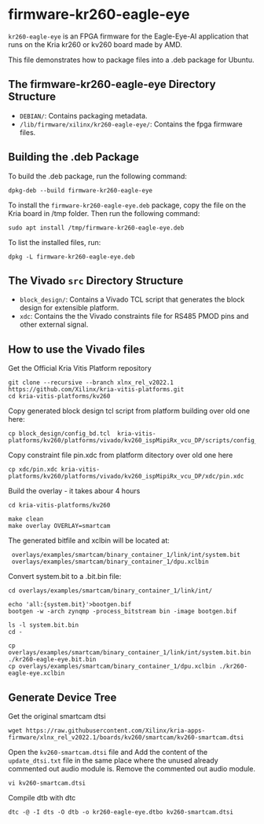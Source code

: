 # firmware-kr260-eagle-eye

`kr260-eagle-eye` is an FPGA firmware for the Eagle-Eye-AI application that runs on the Kria kr260 or kv260 board made by AMD. 

This file demonstrates how to package files into a .deb package for Ubuntu.

## The firmware-kr260-eagle-eye Directory Structure

- `DEBIAN/`: Contains packaging metadata.
- `/lib/firmware/xilinx/kr260-eagle-eye/`: Contains the fpga firmware files.

## Building the .deb Package

To build the .deb package, run the following command:

`dpkg-deb --build firmware-kr260-eagle-eye`

To install the `firmware-kr260-eagle-eye.deb` package, copy the file on 
the Kria board in /tmp folder. Then run the following command:

`sudo apt install /tmp/firmware-kr260-eagle-eye.deb`

To list the installed files, run:

`dpkg -L firmware-kr260-eagle-eye.deb`


## The Vivado `src` Directory Structure

- `block_design/`: Contains a Vivado TCL script that generates the block design for extensible platform.
- `xdc`: Contains the the Vivado constraints file for RS485 PMOD pins and other external signal.

## How to use the Vivado files

Get the Official Kria Vitis Platform repository

```
git clone --recursive --branch xlnx_rel_v2022.1 https://github.com/Xilinx/kria-vitis-platforms.git
cd kria-vitis-platforms/kv260
```

Copy generated block design tcl script from platform building over old one here:

```
cp block_design/config_bd.tcl  kria-vitis-platforms/kv260/platforms/vivado/kv260_ispMipiRx_vcu_DP/scripts/config_bd.tcl
```

Copy constraint file pin.xdc from platform ditectory over old one here

`cp xdc/pin.xdc kria-vitis-platforms/kv260/platforms/vivado/kv260_ispMipiRx_vcu_DP/xdc/pin.xdc`

Build the overlay - it takes abour 4 hours

```
cd kria-vitis-platforms/kv260

make clean
make overlay OVERLAY=smartcam
```

The generated bitfile and xclbin will be located at:

```
 overlays/examples/smartcam/binary_container_1/link/int/system.bit
 overlays/examples/smartcam/binary_container_1/dpu.xclbin
```

Convert system.bit to a .bit.bin file:

```
cd overlays/examples/smartcam/binary_container_1/link/int/

echo 'all:{system.bit}'>bootgen.bif
bootgen -w -arch zynqmp -process_bitstream bin -image bootgen.bif

ls -l system.bit.bin
cd -

cp overlays/examples/smartcam/binary_container_1/link/int/system.bit.bin ./kr260-eagle-eye.bit.bin
cp overlays/examples/smartcam/binary_container_1/dpu.xclbin ./kr260-eagle-eye.xclbin
```

## Generate Device Tree

Get the original smartcam dtsi

`wget https://raw.githubusercontent.com/Xilinx/kria-apps-firmware/xlnx_rel_v2022.1/boards/kv260/smartcam/kv260-smartcam.dtsi`

Open the `kv260-smartcam.dtsi` file and Add the content of the `update_dtsi.txt` file in the same place where the unused already commented out audio module is. Remove the commented out audio module.

`vi kv260-smartcam.dtsi`

Compile dtb with dtc

`dtc -@ -I dts -O dtb -o kr260-eagle-eye.dtbo kv260-smartcam.dtsi`

